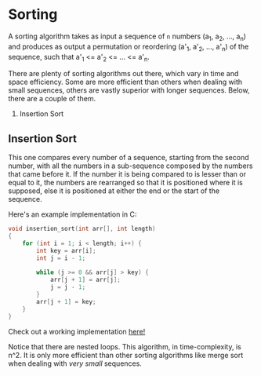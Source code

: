 # Sorting

A sorting algorithm takes as input a sequence of `n` numbers (a<sub>1</sub>, a<sub>2</sub>, ..., a<sub>n</sub>) and produces as output a permutation or reordering (a'<sub>1</sub>, a'<sub>2</sub>, ..., a'<sub>n</sub>) of the sequence, such that a'<sub>1</sub> <= a'<sub>2</sub> <= ... <= a'<sub>n</sub>.

There are plenty of sorting algorithms out there, which vary in time and space efficiency. Some are more efficient than others when dealing with small sequences, others are vastly superior with longer sequences. Below, there are a couple of them. 

1. Insertion Sort

## Insertion Sort

This one compares every number of a sequence, starting from the second number, with all the numbers in a sub-sequence composed by the numbers that came before it. If the number it is being compared to is lesser than or equal to it, the numbers are rearranged so that it is positioned where it is supposed, else it is positioned at either the end or the start of the sequence. 

Here's an example implementation in C:
```c
void insertion_sort(int arr[], int length)
{
    for (int i = 1; i < length; i++) {
        int key = arr[i];
        int j = i - 1;
        
        while (j >= 0 && arr[j] > key) {
            arr[j + 1] = arr[j];
            j = j - 1;
        }
        arr[j + 1] = key;
    }
}
```
Check out a working implementation [here!](sorting\insertion_sort.c)

Notice that there are nested loops. This algorithm, in time-complexity, is n^2. It is only more efficient than other sorting algorithms like merge sort when dealing with _very small_ sequences.
